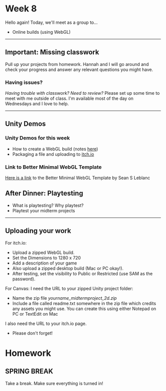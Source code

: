 # Week 8
Hello again! Today, we'll meet as a group to...
- Online builds (using WebGL)

---

## Important: Missing classwork
Pull up your projects from homework. Hannah and I will go around and check your progress and answer any relevant questions you might have. 

### Having issues?
_Having trouble with classwork? Need to review?_ Please set up some time to meet with me outside of class. I'm available most of the day on Wednesdays and I love to help.

---

## Unity Demos

### Unity Demos for this week
- How to create a WebGL build (notes [here](https://docs.google.com/document/d/1jN6tMQMuEwypgFhxnnceGL80DApqk3HrdyZ6e4VdUqk/edit?usp=sharing))
- Packaging a file and uploading to [itch.io](https://itch.io/)

### Link to Better Minimal WebGL Template
[Here is a link](https://seansleblanc.itch.io/better-minimal-webgl-template) to the Better Minimal WebGL Template by Sean S Leblanc


## After Dinner: Playtesting
- What is playtesting? Why playtest?
- Playtest your midterm projects

---

## Uploading your work

For itch.io:
- Upload a zipped WebGL build.
- Set the Dimensions to 1280 x 720
- Add a description of your game
- Also upload a zipped desktop build (Mac or PC okay!).
- After testing, set the visibility to Public or Restricted (use SAM as the password).

For Canvas:
I need the URL to your zipped Unity project folder:
- Name the zip file _yourname_midtermproject_2d.zip_
- Include a file called readme.txt somewhere in the zip file which credits any assets you might use. You can create this using either Notepad on PC or TextEdit on Mac

I also need the URL to your itch.io page.
- Please don't forget!


# Homework

## SPRING BREAK
Take a break. Make sure everything is turned in!